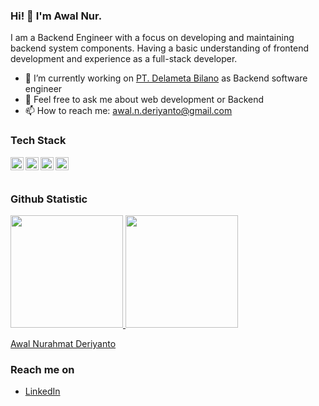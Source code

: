 ### Hi! 👋 I'm Awal Nur.

I am a Backend Engineer with a focus on developing and maintaining backend system components. Having a basic understanding of frontend development and experience as a full-stack developer.

- 🔭 I’m currently working on <a href="https://delameta.com">PT. Delameta Bilano</a> as Backend software engineer
- 💬 Feel free to ask me about web development or Backend
- 📫 How to reach me: awal.n.deriyanto@gmail.com

### Tech Stack
  <a href="#"><img align="left" alt="Python" title="Python" height="21px" src="https://upload.wikimedia.org/wikipedia/commons/c/c3/Python-logo-notext.svg" /></a>
  <a href="#"><img align="left" alt="PHP" title="PHP" height="21px" src="https://upload.wikimedia.org/wikipedia/commons/2/27/PHP-logo.svg" /></a>
  <a href="#"><img align="left" alt="FASTAPI" title="FASTAPI" height="21px" src="https://cdn.worldvectorlogo.com/logos/fastapi-1.svg" /></a>
  <a href="https://www.docker.com"><img align="left" alt="Docker" title="Docker" height="21px" src="https://cdnjs.cloudflare.com/ajax/libs/ionicons/5.1.2/collection/components/icon/svg/logo-docker.svg" /></a>
  <br>
  <br>
  
### Github Statistic
<p align="left">
<a href="https://github.com/awalnur">
  <img height="180em" src="https://github-readme-stats-eight-theta.vercel.app/api?username=awalnur&show_icons=true&theme=algolia&include_all_commits=true&count_private=true"/>
  <img height="180em" src="https://github-readme-stats-eight-theta.vercel.app/api/top-langs/?username=awalnur&layout=compact&langs_count=8&theme=algolia"/>
</a>
</p>
<div class="badge-base LI-profile-badge" data-locale="in_ID" data-size="medium" data-theme="dark" data-type="VERTICAL" data-vanity="awalnur" data-version="v1"><a class="badge-base__link LI-simple-link" href="https://id.linkedin.com/in/awalnur?trk=profile-badge">Awal Nurahmat Deriyanto</a></div>
              
### Reach me on
- <a href="https://id.linkedin.com/in/awalnur">LinkedIn</a>
